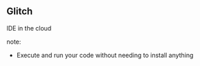 ## Glitch

IDE in the cloud <!-- .element: class="fragment" -->

note:
 - Execute and run your code without needing to install anything